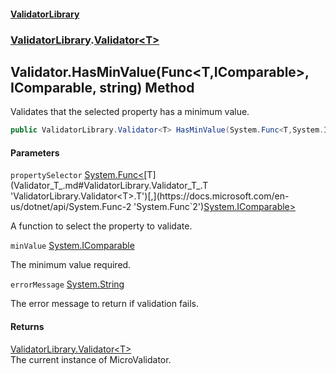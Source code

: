 #### [ValidatorLibrary](ValidatorLibrary.md 'ValidatorLibrary')
### [ValidatorLibrary](ValidatorLibrary.md 'ValidatorLibrary').[Validator&lt;T&gt;](Validator_T_.md 'ValidatorLibrary.Validator<T>')

## Validator<T>.HasMinValue(Func<T,IComparable>, IComparable, string) Method

Validates that the selected property has a minimum value.

```csharp
public ValidatorLibrary.Validator<T> HasMinValue(System.Func<T,System.IComparable> propertySelector, System.IComparable minValue, string errorMessage);
```
#### Parameters

<a name='ValidatorLibrary.Validator_T_.HasMinValue(System.Func_T,System.IComparable_,System.IComparable,string).propertySelector'></a>

`propertySelector` [System.Func&lt;](https://docs.microsoft.com/en-us/dotnet/api/System.Func-2 'System.Func`2')[T](Validator_T_.md#ValidatorLibrary.Validator_T_.T 'ValidatorLibrary.Validator<T>.T')[,](https://docs.microsoft.com/en-us/dotnet/api/System.Func-2 'System.Func`2')[System.IComparable](https://docs.microsoft.com/en-us/dotnet/api/System.IComparable 'System.IComparable')[&gt;](https://docs.microsoft.com/en-us/dotnet/api/System.Func-2 'System.Func`2')

A function to select the property to validate.

<a name='ValidatorLibrary.Validator_T_.HasMinValue(System.Func_T,System.IComparable_,System.IComparable,string).minValue'></a>

`minValue` [System.IComparable](https://docs.microsoft.com/en-us/dotnet/api/System.IComparable 'System.IComparable')

The minimum value required.

<a name='ValidatorLibrary.Validator_T_.HasMinValue(System.Func_T,System.IComparable_,System.IComparable,string).errorMessage'></a>

`errorMessage` [System.String](https://docs.microsoft.com/en-us/dotnet/api/System.String 'System.String')

The error message to return if validation fails.

#### Returns
[ValidatorLibrary.Validator&lt;](Validator_T_.md 'ValidatorLibrary.Validator<T>')[T](Validator_T_.md#ValidatorLibrary.Validator_T_.T 'ValidatorLibrary.Validator<T>.T')[&gt;](Validator_T_.md 'ValidatorLibrary.Validator<T>')  
The current instance of MicroValidator.